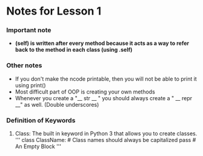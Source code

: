 # Notes for Lesson 1 

### Important note 

- **(self) is written after every method because it acts as a way to refer back to the method in each class (using .self)**

### Other notes

- If you don't make the ncode printable, then you will not be able to print it using print()
- Most difficult part of OOP is creating your own methods
- Whenever you create a "__ str __ " you should always create a " __ repr __" as well. (Double underscores) 

### Definition of Keywords 

1. Class: The built in keyword in Python 3 that allows you to create classes. 
'''
class ClassName: # Class names should always be capitalized 
	pass # An Empty Block
'''
